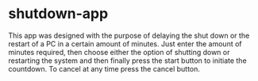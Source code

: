 # shutdown-app

This app was designed with the purpose of delaying the shut down or the restart of a PC in a certain amount of minutes. Just enter the amount of minutes required, then choose either the option of shutting down or restarting the system and then finally press the start button to initiate the countdown. To cancel at any time press the cancel button.
